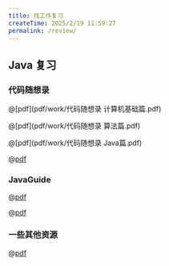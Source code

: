 ```yaml
---
title: 找工作复习
createTime: 2025/2/19 11:59:27
permalink: /review/
---
```


## Java 复习

### 代码随想录
@[pdf](pdf/work/代码随想录 计算机基础篇.pdf)

@[pdf](pdf/work/代码随想录 算法篇.pdf)

@[pdf](pdf/work/代码随想录 Java篇.pdf)

@[pdf](pdf/work/设计模式精讲.pdf)

### JavaGuide

@[pdf](pdf/work/JavaGuide面试突击版5.0.pdf)

@[pdf](pdf/work/面试指北.pdf)

### 一些其他资源

@[pdf](pdf/work/Java必读源码系列.pdf)


